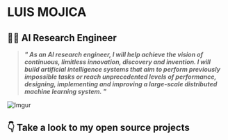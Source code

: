# LUIS MOJICA
## 👨‍🔬 AI Research Engineer


> ***" As an AI research engineer, I will help achieve the vision of continuous, limitless innovation, discovery and invention. I will build artificial intelligence systems that aim to perform previously impossible tasks or reach unprecedented levels of performance, designing, implementing and improving a large-scale distributed machine learning system. "***


![Imgur](https://i.imgur.com/3jPh6DS.png)


## 👇 Take a look to my open source projects 

